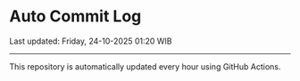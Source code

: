 # Auto Commit Log

Last updated: Friday, 24-10-2025 01:20 WIB

---

This repository is automatically updated every hour using GitHub Actions.
